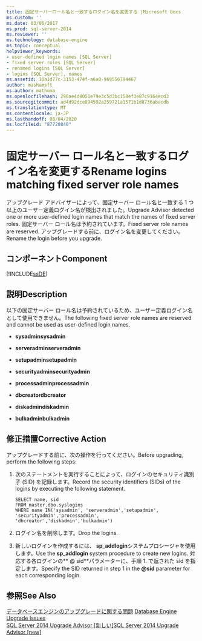 ```yaml
---
title: 固定サーバーロール名と一致するログイン名を変更する |Microsoft Docs
ms.custom: ''
ms.date: 03/06/2017
ms.prod: sql-server-2014
ms.reviewer: ''
ms.technology: database-engine
ms.topic: conceptual
helpviewer_keywords:
- user-defined login names [SQL Server]
- fixed server roles [SQL Server]
- renamed logins [SQL Server]
- logins [SQL Server], names
ms.assetid: 10a1d77c-3153-474f-a6a0-969556794467
author: mashamsft
ms.author: mathoma
ms.openlocfilehash: 296ae4d4051e79e3c5d3bc158ef3e87c9164ecd3
ms.sourcegitcommit: ad4d92dce894592a259721a1571b1d8736abacdb
ms.translationtype: MT
ms.contentlocale: ja-JP
ms.lasthandoff: 08/04/2020
ms.locfileid: "87720840"
---
```

# <a name="rename-logins-matching-fixed-server-role-names"></a><span data-ttu-id="e9c7d-102">固定サーバー ロール名と一致するログイン名を変更する</span><span class="sxs-lookup"><span data-stu-id="e9c7d-102">Rename logins matching fixed server role names</span></span>
  <span data-ttu-id="e9c7d-103">アップグレード アドバイザーによって、固定サーバー ロール名と一致する 1 つ以上のユーザー定義ログイン名が検出されました。</span><span class="sxs-lookup"><span data-stu-id="e9c7d-103">Upgrade Advisor detected one or more user-defined login names that match the names of fixed server roles.</span></span> <span data-ttu-id="e9c7d-104">固定サーバー ロール名は予約されています。</span><span class="sxs-lookup"><span data-stu-id="e9c7d-104">Fixed server role names are reserved.</span></span> <span data-ttu-id="e9c7d-105">アップグレードする前に、ログイン名を変更してください。</span><span class="sxs-lookup"><span data-stu-id="e9c7d-105">Rename the login before you upgrade.</span></span>  
  
## <a name="component"></a><span data-ttu-id="e9c7d-106">コンポーネント</span><span class="sxs-lookup"><span data-stu-id="e9c7d-106">Component</span></span>  
 [!INCLUDE[ssDE](../../includes/ssde-md.md)]  
  
## <a name="description"></a><span data-ttu-id="e9c7d-107">説明</span><span class="sxs-lookup"><span data-stu-id="e9c7d-107">Description</span></span>  
 <span data-ttu-id="e9c7d-108">以下の固定サーバー ロール名は予約されているため、ユーザー定義ログイン名として使用できません。</span><span class="sxs-lookup"><span data-stu-id="e9c7d-108">The following fixed server role names are reserved and cannot be used as user-defined login names.</span></span>  
  
-   <span data-ttu-id="e9c7d-109">**sysadmin**</span><span class="sxs-lookup"><span data-stu-id="e9c7d-109">**sysadmin**</span></span>  
  
-   <span data-ttu-id="e9c7d-110">**serveradmin**</span><span class="sxs-lookup"><span data-stu-id="e9c7d-110">**serveradmin**</span></span>  
  
-   <span data-ttu-id="e9c7d-111">**setupadmin**</span><span class="sxs-lookup"><span data-stu-id="e9c7d-111">**setupadmin**</span></span>  
  
-   <span data-ttu-id="e9c7d-112">**securityadmin**</span><span class="sxs-lookup"><span data-stu-id="e9c7d-112">**securityadmin**</span></span>  
  
-   <span data-ttu-id="e9c7d-113">**processadmin**</span><span class="sxs-lookup"><span data-stu-id="e9c7d-113">**processadmin**</span></span>  
  
-   <span data-ttu-id="e9c7d-114">**dbcreator**</span><span class="sxs-lookup"><span data-stu-id="e9c7d-114">**dbcreator**</span></span>  
  
-   <span data-ttu-id="e9c7d-115">**diskadmin**</span><span class="sxs-lookup"><span data-stu-id="e9c7d-115">**diskadmin**</span></span>  
  
-   <span data-ttu-id="e9c7d-116">**bulkadmin**</span><span class="sxs-lookup"><span data-stu-id="e9c7d-116">**bulkadmin**</span></span>  
  
## <a name="corrective-action"></a><span data-ttu-id="e9c7d-117">修正措置</span><span class="sxs-lookup"><span data-stu-id="e9c7d-117">Corrective Action</span></span>  
 <span data-ttu-id="e9c7d-118">アップグレードする前に、次の操作を行ってください。</span><span class="sxs-lookup"><span data-stu-id="e9c7d-118">Before upgrading, perform the following steps:</span></span>  
  
1.  <span data-ttu-id="e9c7d-119">次のステートメントを実行することによって、ログインのセキュリティ識別子 (SID) を記録します。</span><span class="sxs-lookup"><span data-stu-id="e9c7d-119">Record the security identifiers (SIDs) of the logins by executing the following statement.</span></span>  
  
    ```  
    SELECT name, sid   
    FROM master.dbo.syslogins   
    WHERE name IN('sysadmin', 'serveradmin','setupadmin', 'securityadmin','processadmin', 'dbcreator','diskadmin','bulkadmin')  
    ```  
  
2.  <span data-ttu-id="e9c7d-120">ログイン名を削除します。</span><span class="sxs-lookup"><span data-stu-id="e9c7d-120">Drop the logins.</span></span>  
  
3.  <span data-ttu-id="e9c7d-121">新しいログインを作成するには、 **sp_addlogin**システムプロシージャを使用します。</span><span class="sxs-lookup"><span data-stu-id="e9c7d-121">Use the **sp_addlogin** system procedure to create new logins.</span></span> <span data-ttu-id="e9c7d-122">対応する各ログインの\*\* \@ sid\*\*パラメーターに、手順 1. で返された sid を指定します。</span><span class="sxs-lookup"><span data-stu-id="e9c7d-122">Specify the SID returned in step 1 in the **\@sid** parameter for each corresponding login.</span></span>  
  
## <a name="see-also"></a><span data-ttu-id="e9c7d-123">参照</span><span class="sxs-lookup"><span data-stu-id="e9c7d-123">See Also</span></span>  
 <span data-ttu-id="e9c7d-124">[データベースエンジンのアップグレードに関する問題](../../../2014/sql-server/install/database-engine-upgrade-issues.md) </span><span class="sxs-lookup"><span data-stu-id="e9c7d-124">[Database Engine Upgrade Issues](../../../2014/sql-server/install/database-engine-upgrade-issues.md) </span></span>  
 [<span data-ttu-id="e9c7d-125">SQL Server 2014 Upgrade Advisor &#91;新しい&#93;</span><span class="sxs-lookup"><span data-stu-id="e9c7d-125">SQL Server 2014 Upgrade Advisor &#91;new&#93;</span></span>](sql-server-2014-upgrade-advisor.md)  
  
  
